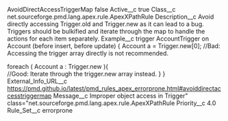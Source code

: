 <?xml version="1.0" encoding="UTF-8"?>
<CustomMetadata xmlns="http://soap.sforce.com/2006/04/metadata" xmlns:xsi="http://www.w3.org/2001/XMLSchema-instance" xmlns:xsd="http://www.w3.org/2001/XMLSchema">
    <label>AvoidDirectAccessTriggerMap</label>
    <protected>false</protected>
    <values>
        <field>Active__c</field>
        <value xsi:type="xsd:boolean">true</value>
    </values>
    <values>
        <field>Class__c</field>
        <value xsi:type="xsd:string">net.sourceforge.pmd.lang.apex.rule.ApexXPathRule</value>
    </values>
    <values>
        <field>Description__c</field>
        <value xsi:type="xsd:string">Avoid directly accessing Trigger.old and Trigger.new as it can lead to a bug. Triggers should be bulkified and iterate through the map to handle the actions for each item separately.</value>
    </values>
    <values>
        <field>Example__c</field>
        <value xsi:type="xsd:string">trigger AccountTrigger on Account (before insert, before update) {
   Account a = Trigger.new[0]; //Bad: Accessing the trigger array directly is not recommended.
   
   foreach ( Account a : Trigger.new ){   
        //Good: Iterate through the trigger.new array instead.
   }
}</value>
    </values>
    <values>
        <field>External_Info_URL__c</field>
        <value xsi:type="xsd:string">https://pmd.github.io/latest/pmd_rules_apex_errorprone.html#avoiddirectaccesstriggermap</value>
    </values>
    <values>
        <field>Message__c</field>
        <value xsi:type="xsd:string">Improper object access in Trigger&quot; class=&quot;net.sourceforge.pmd.lang.apex.rule.ApexXPathRule</value>
    </values>
    <values>
        <field>Priority__c</field>
        <value xsi:type="xsd:double">4.0</value>
    </values>
    <values>
        <field>Rule_Set__c</field>
        <value xsi:type="xsd:string">errorprone</value>
    </values>
</CustomMetadata>
